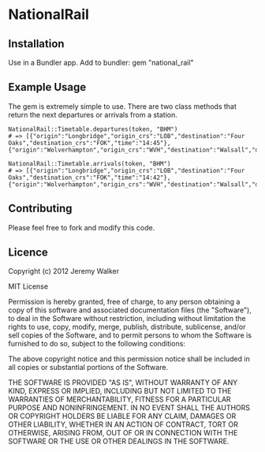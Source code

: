 # NationalRail
## Installation

Use in a Bundler app. Add to bundler:
    gem "national_rail"

## Example Usage
The gem is extremely simple to use. There are two class methods that return the next departures or arrivals from a station.

    NationalRail::Timetable.departures(token, "BHM")
    # => [{"origin":"Longbridge","origin_crs":"LOB","destination":"Four Oaks","destination_crs":"FOK","time":"14:45"},{"origin":"Wolverhampton","origin_crs":"WVH","destination":"Walsall","destination_crs":"WSL","time":"14:47"},...]

    NationalRail::Timetable.arrivals(token, "BHM")
    # => [{"origin":"Longbridge","origin_crs":"LOB","destination":"Four Oaks","destination_crs":"FOK","time":"14:42"},{"origin":"Wolverhampton","origin_crs":"WVH","destination":"Walsall","destination_crs":"WSL","time":"14:44"},...]            
            
## Contributing
Please feel free to fork and modify this code. 

## Licence

Copyright (c) 2012 Jeremy Walker

MIT License

Permission is hereby granted, free of charge, to any person obtaining
a copy of this software and associated documentation files (the
"Software"), to deal in the Software without restriction, including
without limitation the rights to use, copy, modify, merge, publish,
distribute, sublicense, and/or sell copies of the Software, and to
permit persons to whom the Software is furnished to do so, subject to
the following conditions:

The above copyright notice and this permission notice shall be
included in all copies or substantial portions of the Software.

THE SOFTWARE IS PROVIDED "AS IS", WITHOUT WARRANTY OF ANY KIND,
EXPRESS OR IMPLIED, INCLUDING BUT NOT LIMITED TO THE WARRANTIES OF
MERCHANTABILITY, FITNESS FOR A PARTICULAR PURPOSE AND
NONINFRINGEMENT. IN NO EVENT SHALL THE AUTHORS OR COPYRIGHT HOLDERS BE
LIABLE FOR ANY CLAIM, DAMAGES OR OTHER LIABILITY, WHETHER IN AN ACTION
OF CONTRACT, TORT OR OTHERWISE, ARISING FROM, OUT OF OR IN CONNECTION
WITH THE SOFTWARE OR THE USE OR OTHER DEALINGS IN THE SOFTWARE.